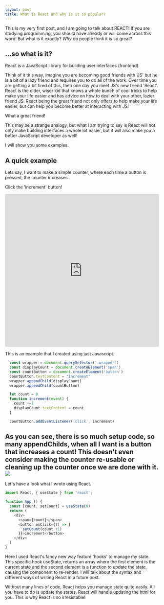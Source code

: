 ```yaml
---
layout: post
title: What is React and why is it so popular?
---
```

This is my very first post, and I am going to talk about REACT!
If you are studying programming, you should have already or will come across this word! But what is it exactly? *Why* do people think it is so great?

## ...so what is it?

React is a JavaScript library for building user interfaces (frontend). 

Think of it this way, imagine you are becoming good friends with 'JS' but he is a bit of a lazy friend and requires you to do all of the work. Over time you are getting a bit tired of this, then one day you meet JS's new friend 'React'.
React is the older, wiser kid that knows a whole bunch of cool tricks to help make your life easier and has advice on how to deal with your other, lazier friend JS.
React being the great friend not only offers to help make your life easier, but can help you become better at interacting with JS!

What a great friend! 

This may be a strange analogy, but what I am trying to say is React will not only make building interfaces a whole lot easier, but it will also make you a better JavaScript developer as well!

I will show you some examples.


## A quick example
Lets say, I want to make a simple counter, where each time a button is pressed, the counter increases.

Click the 'increment' button!

<iframe src="https://codesandbox.io/embed/jj0vxjy5v5?fontsize=14" style="width:100%; height:500px; border:0; border-radius: 4px; overflow:hidden;" sandbox="allow-modals allow-forms allow-popups allow-scripts allow-same-origin"></iframe>


This is an example that I created using just Javascript.
```javascript
  const wrapper = document.querySelector('.wrapper')
  const displayCount = document.createElement('span')
  const countButton = document.createElement('button')
  countButton.textContent = "increment"
  wrapper.appendChild(displayCount)
  wrapper.appendChild(countButton)

  let count = 0
  function increment(event) {
    count +=1
    displayCount.textContent = count 
  }

  countButton.addEventListener('click', increment)
```
As you can see, there is so much setup code, so many appendChilds, when all I want is a button that increases a count!
This doesn't even consider making the counter re-usable or cleaning up the counter once we are done with it.
![](https://media.giphy.com/media/nkLB4Gp8H6hFe/giphy.gif)
---

Let's have a look what I wrote using React.

```javascript
import React, { useState } from 'react';

function App () {
  const [count, setCount] = useState(0)
  return (
    <div>
      <span>{count}</span>
      <button onClick={() => {
        setCount(count +1)
      }}>increment</button>
    </div>
  )
}

```

Here I used React's fancy new way feature 'hooks' to manage my state.
This specific hook useState, returns an array where the first element is the current state and the second element is a function to update the state, causing the component to re-render. I will talk about the syntax and different ways of writing React in a future post. 

Without many lines of code, React helps you manage state quite easily. All you have to do is update the states, React will handle updating the html for you. This is why React is so irresistable!

